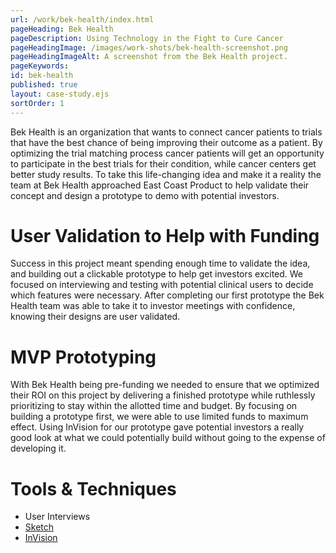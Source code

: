 ```yaml
---
url: /work/bek-health/index.html
pageHeading: Bek Health
pageDescription: Using Technology in the Fight to Cure Cancer
pageHeadingImage: /images/work-shots/bek-health-screenshot.png
pageHeadingImageAlt: A screenshot from the Bek Health project.
pageKeywords:
id: bek-health
published: true
layout: case-study.ejs
sortOrder: 1
---
```


<p class="paragraph--major">Bek Health is an organization that wants to connect cancer patients to trials that have the best chance of being improving their outcome as a patient. By optimizing the trial matching process cancer patients will get an opportunity to participate in the best trials for their condition, while cancer centers get better study results. To take this life-changing idea and make it a reality the team at Bek Health approached East Coast Product to help validate their concept and design a prototype to demo with potential investors.</p>

<h1 class="text-heading-one">User Validation to Help with Funding</h1>

<p>Success in this project meant spending enough time to validate the idea, and building out a clickable prototype to help get investors excited. We focused on interviewing and testing with potential clinical users to decide which features were necessary. After completing our first prototype the Bek Health team was able to take it to investor meetings with confidence, knowing their designs are user validated.</p>

<h1 class="text-heading-one">MVP Prototyping</h1>

<p>With Bek Health being pre-funding we needed to ensure that we optimized their ROI on this project by delivering a finished prototype while ruthlessly prioritizing to stay within the allotted time and budget. By focusing on building a prototype first, we were able to use limited funds to maximum effect. Using InVision for our prototype gave potential investors a really good look at what we could potentially build without going to the expense of developing it.</p>

<h1 class="text-heading-one">Tools &amp; Techniques</h1>

<ul>
  <li>User Interviews</li>
  <li><a href="https://www.sketchapp.com/">Sketch</a></li>
  <li><a href="https://www.invisionapp.com/">InVision</a></li>
</ul>